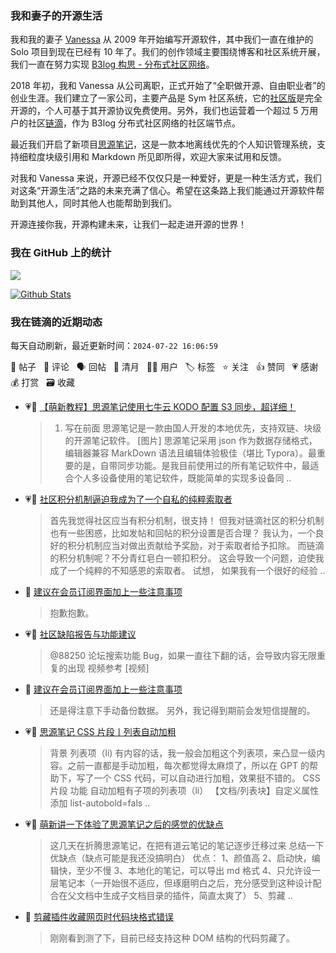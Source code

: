 ### 我和妻子的开源生活

我和我的妻子 [Vanessa](https://github.com/Vanessa219) 从 2009 年开始编写开源软件，其中我们一直在维护的 Solo 项目到现在已经有 10 年了。我们的创作领域主要围绕博客和社区系统开展，我们一直在努力实现 [B3log 构思 - 分布式社区网络](https://ld246.com/article/1546941897596)。

2018 年初，我和 Vanessa 从公司离职，正式开始了“全职做开源、自由职业者”的创业生涯。我们建立了一家公司，主要产品是 Sym 社区系统，它的[社区版](https://github.com/88250/symphony)是完全开源的，个人可基于其开源协议免费使用。另外，我们也运营着一个超过 5 万用户的社区[链滴](https://ld246.com)，作为 B3log 分布式社区网络的社区端节点。

最近我们开启了新项目[思源笔记](https://github.com/siyuan-note/siyuan)，这是一款本地离线优先的个人知识管理系统，支持细粒度块级引用和 Markdown 所见即所得，欢迎大家来试用和反馈。

对我和 Vanessa 来说，开源已经不仅仅只是一种爱好，更是一种生活方式，我们对这条“开源生活”之路的未来充满了信心。希望在这条路上我们能通过开源软件帮助到其他人，同时其他人也能帮助到我们。

开源连接你我，开源构建未来，让我们一起走进开源的世界！

### 我在 GitHub 上的统计

<a title="Hits" target="_blank" href="https://github.com/88250/88250"><img src="https://hits.b3log.org/88250/88250.svg"></a>

[![Github Stats](https://github-readme-stats.vercel.app/api?username=88250&theme=tokyonight&show_icons=true)](https://github.com/88250)

<!--events start -->

### 我在链滴的近期动态

每天自动刷新，最近更新时间：`2024-07-22 16:06:59`

📝 帖子 &nbsp; 💬 评论 &nbsp; 🗣 回帖 &nbsp; 🌙 清月 &nbsp; 👨‍💻 用户 &nbsp; 🏷️ 标签 &nbsp; ⭐️ 关注 &nbsp; 👍 赞同 &nbsp; 💗 感谢 &nbsp; 💰 打赏 &nbsp; 🗃 收藏

* 💗📝 [【萌新教程】思源笔记使用七牛云 KODO 配置 S3 同步，超详细！](https://ld246.com/article/1721224903886)

  > 1. 写在前面 思源笔记是一款由国人开发的本地优先，支持双链、块级的开源笔记软件。 [图片] 思源笔记采用 json 作为数据存储格式，编辑器兼容 MarkDown 语法且编辑体验极佳（堪比 Typora）。最重要的是，自带同步功能。是我目前使用过的所有笔记软件中，最适合个人多设备使用的笔记软件，既能简单的实现多设备同 ..
* 💗📝 [社区积分机制逼迫我成为了一个自私的纯粹索取者](https://ld246.com/article/1721262840009)

  > 首先我觉得社区应当有积分机制，很支持！ 但我对链滴社区的积分机制也有一些困惑，比如发帖和回帖的积分设置是否合理？ 我认为，一个良好的积分机制应当对做出贡献给予奖励，对于索取者给予扣除。 而链滴的积分机制呢？不分青红皂白一顿扣积分。 这会导致一个问题，迫使我成了一个纯粹的不知感恩的索取者。 试想， 如果我有一个很好的经验 ..
* 💬 [建议在会员订阅界面加上一些注意事项](https://ld246.com/article/1721224753135/comment/1721318581012#comments)

  > 抱歉抱歉。
* 💗💬 [社区缺陷报告与功能建议](https://ld246.com/article/1438049659432/comment/1721282690834#comments)

  > @88250 论坛搜索功能 Bug，如果一直往下翻的话，会导致内容无限重复的出现 视频参考 [视频]
* 💬 [建议在会员订阅界面加上一些注意事项](https://ld246.com/article/1721224753135/comment/1721257832877#comments)

  > 还是得注意下手动备份数据。 另外，我记得到期前会发短信提醒的。
* 💗📝 [思源笔记 CSS 片段丨列表自动加粗](https://ld246.com/article/1721171554952)

  > 背景 列表项（li) 有内容的话，我一般会加粗这个列表项，来凸显一级内容。之前一直都是手动加粗，每次都觉得太麻烦了，所以在 GPT 的帮助下，写了一个 CSS 代码，可以自动进行加粗，效果挺不错的。 CSS 片段 功能 自动加粗有子项的列表项（li） 【文档/列表块】自定义属性添加 list-autobold=fals ..
* 💗📝 [萌新讲一下体验了思源笔记之后的感觉的优缺点](https://ld246.com/article/1720968912638)

  > 这几天在折腾思源笔记，在把有道云笔记的笔记逐步迁移过来 总结一下优缺点（缺点可能是我还没搞明白） 优点： 1、颜值高 2、启动快，编辑快，至少不慢 3、本地化的笔记，可以导出 md 格式 4、只允许设一层笔记本（一开始很不适应，但琢磨明白之后，充分感受到这种设计配合在父文档中生成子文档目录的插件，简直太爽了） 5、剪藏 ..
* 💬 [剪藏插件收藏网页时代码块格式错误](https://ld246.com/article/1696204715732/comment/1721179848150#comments)

  > 刚刚看到测了下，目前已经支持这种 DOM 结构的代码剪藏了。


<!--events end -->
